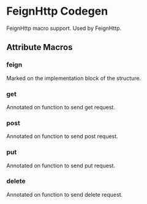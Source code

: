 # FeignHttp Codegen

FeignHttp macro support. Used by FeignHttp.

## Attribute Macros

### feign

Marked on the implementation block of the structure.

### get

Annotated on function to send get request.

### post

Annotated on function to send post request.

### put

Annotated on function to send put request.

### delete

Annotated on function to send delete request.